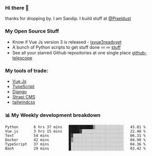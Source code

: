 ### Hi there 👋

thanks for dropping by.
I am Sandip. I build stuff at [@Pixeldust](github.com/pixeldust-in/)

###  **My Open Source Stuff**

 - Know if Vue Js version 3 is released -  [isvue3readyyet](https://github.com/sandiprb/isvue3readyyet)
 - A bunch of Python scripts to get stuff done 💤 💤 [stuff](https://github.com/sandiprb/stuff)
 - See all your starred Github repositories at one single place [github-telescope](https://github.com/sandiprb/github-telescope)



###  **My tools of trade:**
 - [Vue Js](https://github.com/vuejs/vue/)
 - [TypeScript](https://github.com/microsoft/TypeScript)
 - [Django](github.com/django/django)
 - [Strapi CMS](github.com/strapi/strapi)
 - [tailwindcss](https://github.com/tailwindlabs/tailwindcss)


###  📊 **My Weekly development breakdown**
<!--START_SECTION:waka-->

```text
Python       6 hrs 37 mins   ███████████▒░░░░░░░░░░░░░   45.81 %
Vue.js       3 hrs 15 mins   █████▓░░░░░░░░░░░░░░░░░░░   22.48 %
Text         54 mins         █▓░░░░░░░░░░░░░░░░░░░░░░░   06.31 %
Docker       42 mins         █▒░░░░░░░░░░░░░░░░░░░░░░░   04.90 %
TypeScript   37 mins         █░░░░░░░░░░░░░░░░░░░░░░░░   04.36 %
Bash         29 mins         █░░░░░░░░░░░░░░░░░░░░░░░░   03.42 %
```

<!--END_SECTION:waka-->
